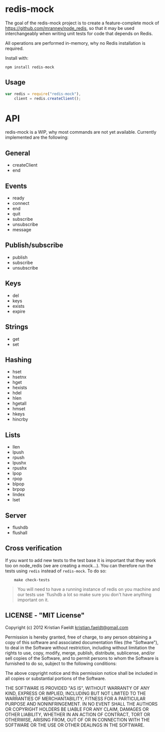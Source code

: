 redis-mock
============
The goal of the redis-mock project is to create a feature-complete mock of https://github.com/mranney/node_redis, so that it may be used interchangeably when writing unit tests for code that depends on Redis.

All operations are performed in-memory, why no Redis installation is required.

Install with:

	npm install redis-mock

## Usage

```js
var redis = require("redis-mock"),
    client = redis.createClient();
```

# API

redis-mock is a WIP, why most commands are not yet available. Currently implemented are the following:

## General

* createClient
* end

## Events

* ready
* connect
* end
* quit
* subscribe
* unsubscribe
* message

## Publish/subscribe
* publish
* subscribe
* unsubscribe

## Keys
* del
* keys
* exists
* expire

## Strings
* get
* set

## Hashing
* hset
* hsetnx
* hget
* hexists
* hdel
* hlen
* hgetall
* hmset
* hkeys
* hincrby

## Lists
* llen
* lpush
* rpush
* lpushx
* rpushx
* lpop
* rpop
* blpop
* brpop
* lindex
* lset

## Server
* flushdb
* flushall

## Cross verification

If you want to add new tests to the test base it is important that they work too on node_redis (we are creating a mock...).
You can therefore run the tests using `redis` instead of `redis-mock`. To do so:

```
	make check-tests
```

> You will need to have a running instance of redis on you machine and our tests use `flushdb a lot so make sure you don't have anything important on it.

## LICENSE - "MIT License"

Copyright (c) 2012 Kristian Faeldt <kristian.faeldt@gmail.com>

Permission is hereby granted, free of charge, to any person
obtaining a copy of this software and associated documentation
files (the "Software"), to deal in the Software without
restriction, including without limitation the rights to use,
copy, modify, merge, publish, distribute, sublicense, and/or sell
copies of the Software, and to permit persons to whom the
Software is furnished to do so, subject to the following
conditions:

The above copyright notice and this permission notice shall be
included in all copies or substantial portions of the Software.

THE SOFTWARE IS PROVIDED "AS IS", WITHOUT WARRANTY OF ANY KIND,
EXPRESS OR IMPLIED, INCLUDING BUT NOT LIMITED TO THE WARRANTIES
OF MERCHANTABILITY, FITNESS FOR A PARTICULAR PURPOSE AND
NONINFRINGEMENT. IN NO EVENT SHALL THE AUTHORS OR COPYRIGHT
HOLDERS BE LIABLE FOR ANY CLAIM, DAMAGES OR OTHER LIABILITY,
WHETHER IN AN ACTION OF CONTRACT, TORT OR OTHERWISE, ARISING
FROM, OUT OF OR IN CONNECTION WITH THE SOFTWARE OR THE USE OR
OTHER DEALINGS IN THE SOFTWARE.
